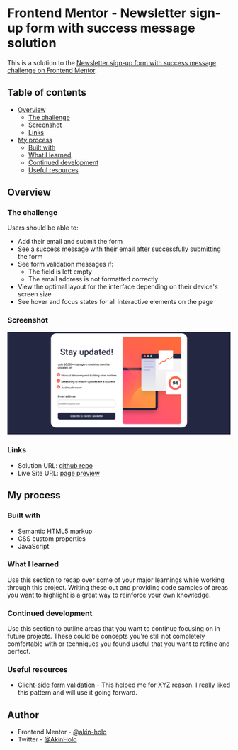 # Frontend Mentor - Newsletter sign-up form with success message solution

This is a solution to the [Newsletter sign-up form with success message challenge on Frontend Mentor](https://www.frontendmentor.io/challenges/newsletter-signup-form-with-success-message-3FC1AZbNrv).

## Table of contents

- [Overview](#overview)
  - [The challenge](#the-challenge)
  - [Screenshot](#screenshot)
  - [Links](#links)
- [My process](#my-process)
  - [Built with](#built-with)
  - [What I learned](#what-i-learned)
  - [Continued development](#continued-development)
  - [Useful resources](#useful-resources)



## Overview

### The challenge

Users should be able to:

- Add their email and submit the form
- See a success message with their email after successfully submitting the form
- See form validation messages if:
  - The field is left empty
  - The email address is not formatted correctly
- View the optimal layout for the interface depending on their device's screen size
- See hover and focus states for all interactive elements on the page

### Screenshot

![](/asset/Preview-NewsletterSignupForm.png)


### Links

- Solution URL: [github repo](https://github.com/akin-holo/frontendmentor-junior-challenge-2)
- Live Site URL: [page preview](https://newsletter-signup-form-with-success.netlify.app/)

## My process

### Built with

- Semantic HTML5 markup
- CSS custom properties
- JavaScript



### What I learned

Use this section to recap over some of your major learnings while working through this project. Writing these out and providing code samples of areas you want to highlight is a great way to reinforce your own knowledge.


### Continued development

Use this section to outline areas that you want to continue focusing on in future projects. These could be concepts you're still not completely comfortable with or techniques you found useful that you want to refine and perfect.


### Useful resources

- [Client-side form validation](https://developer.mozilla.org/en-US/docs/Learn/Forms/Form_validation) - This helped me for XYZ reason. I really liked this pattern and will use it going forward.




## Author

- Frontend Mentor - [@akin-holo](https://www.frontendmentor.io/profile/akin-holo)
- Twitter - [@AkinHolo](https://www.x.com/AkinHolo)

